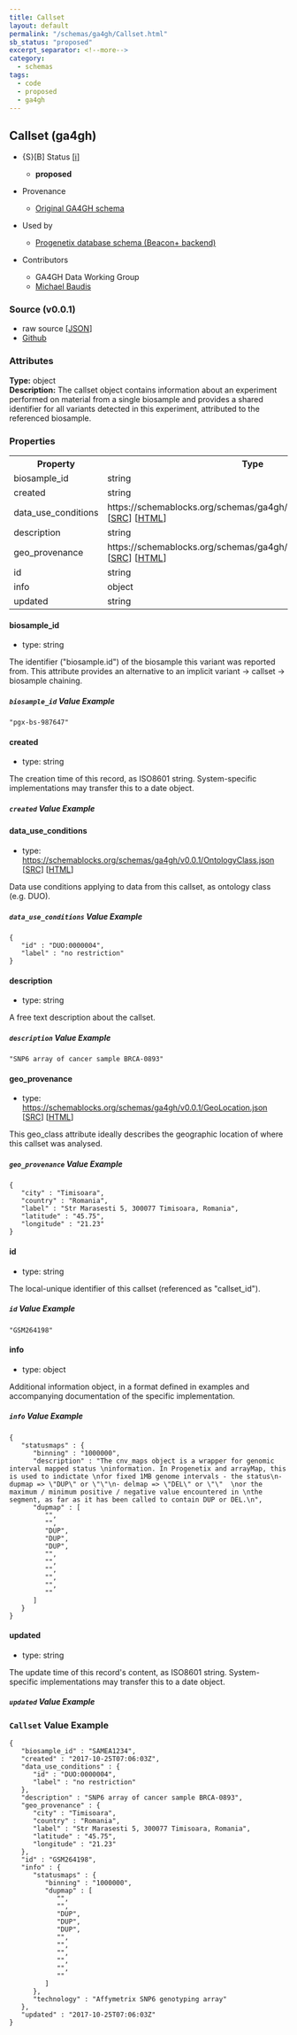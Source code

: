 ```yaml
---
title: Callset
layout: default
permalink: "/schemas/ga4gh/Callset.html"
sb_status: "proposed"
excerpt_separator: <!--more-->
category:
  - schemas
tags:
  - code
  - proposed
  - ga4gh
---
```



## Callset (ga4gh)

* {S}[B] Status  [[i]](https://schemablocks.org/about/sb-status-levels.html)
    - __proposed__

* Provenance  

    - [Original GA4GH schema](https://github.com/ga4gh/ga4gh-schemas/blob/master/src/main/proto/ga4gh/variants.proto#L65)  
* Used by  

    - [Progenetix database schema (Beacon+ backend)](https://github.com/progenetix/schemas/tree/master/main/yaml)  

<!--more-->

* Contributors  

    - GA4GH Data Working Group  
    - [Michael Baudis](https://orcid.org/0000-0002-9903-4248)  

### Source (v0.0.1)

* raw source [[JSON](./current/Callset.json)]
* [Github](https://github.com/ga4gh-schemablocks/blocks/blob/master/schemas/Callset.yaml)

### Attributes
  
__Type:__ object  
__Description:__ The callset object contains information about an experiment performed on 
material from a single biosample and provides a shared identifier for all 
variants detected in this experiment, attributed to the referenced biosample.


### Properties

<table>
  <tr>
    <th>Property</th>
    <th>Type</th>
  </tr>
  <tr>
    <td>biosample_id</td>
    <td>string</td>
  </tr>
  <tr>
    <td>created</td>
    <td>string</td>
  </tr>
  <tr>
    <td>data_use_conditions</td>
    <td>https://schemablocks.org/schemas/ga4gh/v0.0.1/OntologyClass.json [<a href="https://schemablocks.org/schemas/ga4gh/v0.0.1/OntologyClass.json" target="_BLANK">SRC</a>] [<a href="https://schemablocks.org/schemas/ga4gh/OntologyClass.html" target="_BLANK">HTML</a>]</td>
  </tr>
  <tr>
    <td>description</td>
    <td>string</td>
  </tr>
  <tr>
    <td>geo_provenance</td>
    <td>https://schemablocks.org/schemas/ga4gh/v0.0.1/GeoLocation.json [<a href="https://schemablocks.org/schemas/ga4gh/v0.0.1/GeoLocation.json" target="_BLANK">SRC</a>] [<a href="https://schemablocks.org/schemas/ga4gh/GeoLocation.html" target="_BLANK">HTML</a>]</td>
  </tr>
  <tr>
    <td>id</td>
    <td>string</td>
  </tr>
  <tr>
    <td>info</td>
    <td>object</td>
  </tr>
  <tr>
    <td>updated</td>
    <td>string</td>
  </tr>

</table>


#### biosample_id

* type: string

The identifier ("biosample.id") of the biosample this variant was 
reported from. This attribute provides an alternative to an implicit 
variant -> callset -> biosample chaining.


##### `biosample_id` Value Example  

```
"pgx-bs-987647"
```

#### created

* type: string

The creation time of this record, as ISO8601 string. System-specific 
implementations may transfer this to a date object.


##### `created` Value Example  


#### data_use_conditions

* type: https://schemablocks.org/schemas/ga4gh/v0.0.1/OntologyClass.json [<a href="https://schemablocks.org/schemas/ga4gh/v0.0.1/OntologyClass.json" target="_BLANK">SRC</a>] [<a href="https://schemablocks.org/schemas/ga4gh/OntologyClass.html" target="_BLANK">HTML</a>]

Data use conditions applying to data from this callset, as ontology class 
(e.g. DUO).


##### `data_use_conditions` Value Example  

```
{
   "id" : "DUO:0000004",
   "label" : "no restriction"
}
```

#### description

* type: string

A free text description about the callset.


##### `description` Value Example  

```
"SNP6 array of cancer sample BRCA-0893"
```

#### geo_provenance

* type: https://schemablocks.org/schemas/ga4gh/v0.0.1/GeoLocation.json [<a href="https://schemablocks.org/schemas/ga4gh/v0.0.1/GeoLocation.json" target="_BLANK">SRC</a>] [<a href="https://schemablocks.org/schemas/ga4gh/GeoLocation.html" target="_BLANK">HTML</a>]

This geo_class attribute ideally describes the geographic location of 
where this callset was analysed.


##### `geo_provenance` Value Example  

```
{
   "city" : "Timisoara",
   "country" : "Romania",
   "label" : "Str Marasesti 5, 300077 Timisoara, Romania",
   "latitude" : "45.75",
   "longitude" : "21.23"
}
```

#### id

* type: string

The local-unique identifier of this callset (referenced as "callset_id").


##### `id` Value Example  

```
"GSM264198"
```

#### info

* type: object

Additional information object, in a format defined in examples and 
accompanying documentation of the specific implementation.


##### `info` Value Example  

```
{
   "statusmaps" : {
      "binning" : "1000000",
      "description" : "The cnv_maps object is a wrapper for genomic interval mapped status \ninformation. In Progenetix and arrayMap, this is used to indictate \nfor fixed 1MB genome intervals - the status\n- dupmap => \"DUP\" or \"\"\n- delmap => \"DEL\" or \"\"  \nor the maximum / minimum positive / negative value encountered in \nthe segment, as far as it has been called to contain DUP or DEL.\n",
      "dupmap" : [
         "",
         "",
         "DUP",
         "DUP",
         "DUP",
         "",
         "",
         "",
         "",
         "",
         ""
      ]
   }
}
```

#### updated

* type: string

The update time of this record's content, as ISO8601 string.
System-specific implementations may transfer this to a date object.


##### `updated` Value Example  



### `Callset` Value Example  

```
{
   "biosample_id" : "SAMEA1234",
   "created" : "2017-10-25T07:06:03Z",
   "data_use_conditions" : {
      "id" : "DUO:0000004",
      "label" : "no restriction"
   },
   "description" : "SNP6 array of cancer sample BRCA-0893",
   "geo_provenance" : {
      "city" : "Timisoara",
      "country" : "Romania",
      "label" : "Str Marasesti 5, 300077 Timisoara, Romania",
      "latitude" : "45.75",
      "longitude" : "21.23"
   },
   "id" : "GSM264198",
   "info" : {
      "statusmaps" : {
         "binning" : "1000000",
         "dupmap" : [
            "",
            "",
            "DUP",
            "DUP",
            "DUP",
            "",
            "",
            "",
            "",
            "",
            ""
         ]
      },
      "technology" : "Affymetrix SNP6 genotyping array"
   },
   "updated" : "2017-10-25T07:06:03Z"
}
```


